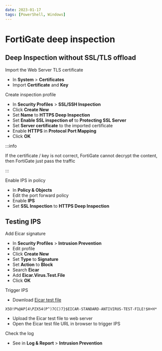 ```yaml
---
date: 2023-01-17
tags: [PowerShell, Windows]
---
```


# FortiGate deep inspection

## Deep Inspection without SSL/TLS offload

<!--truncate-->

Import the Web Server TLS certificate

- In **System** > **Certificates**
- Import **Certificate** and **Key**

Create inspection profile

- In **Security Profiles** > **SSL/SSH Inspection**
- Click **Create New**
- Set **Name** to **HTTPS Deep Inspection**
- Set **Enable SSL inspection of** to **Protecting SSL Server**
- Set **Server certificate** to the imported certificate
- Enable **HTTPS** in **Protocol Port Mapping**
- Click **OK**

:::info

If the certificate / key is not correct, FortiGate cannot decrypt the content, then FortiGate just pass the traffic

:::

Enable IPS in policy

- In **Policy & Objects**
- Edit the port forward policy
- Enable **IPS**
- Set **SSL Inspection** to **HTTPS Deep Inspection**

## Testing IPS

Add Eicar signature

- In **Security Profiles** > **Intrusion Prevention**
- Edit profile
- Click **Create New**
- Set **Type** to **Signature**
- Set **Action** to **Block**
- Search **Eicar**
- Add **Eicar.Virus.Test.File**
- Click **OK**

Trigger IPS

- Download [Eicar test file](https://www.eicar.org/download-anti-malware-testfile/)

``` title="eicar.com.txt"
X5O!P%@AP[4\PZX54(P^)7CC)7}$EICAR-STANDARD-ANTIVIRUS-TEST-FILE!$H+H*
```

- Upload the Eicar test file to web server
- Open the Eicar test file URL in browser to trigger IPS

Check the log

- See in **Log & Report** > **Intrusion Prevention**

